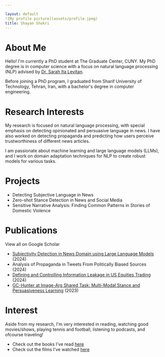 ```yaml
---

layout: default
![My profile picture](assets/profile.jpeg)
title: Shayan Shokri
---
```

# About Me
Hello! I'm currently a PhD student at The Graduate Center, CUNY. My PhD degree is in computer science with a focus on natural language 
processing (NLP) advised by [Dr. Sarah Ita Levitan](http://www.cs.columbia.edu/~sarahita/).

Before joining a PhD program, I graduated from Sharif University of Technology, Tehran, Iran, with a bachelor's degree in computer engineering.

# Research Interests

My research is focused on natural language processing, with special emphasis on detecting opinionated and persuasive language in news. I have also worked 
on detecting propaganda and predicting how users perceive trustworthiness of different news articles.

I am passionate about machine learning and large language models (LLMs), and I work on domain adaptation techniques for NLP to create robust models for 
various tasks.

# Projects

- Detecting Subjective Language in News
- Zero-shot Stance Detection in News and Social Media
- Sensitive Narrative Analysis: Finding Common Patterns in Stories of Domestic Violence

# Publications

View all on Google Scholar
- [Subjectivity Detection in News Domain using Large Language Models](https://aclanthology.org/2024.wassa-1.17.pdf) (2024)
- Analysis of Propaganda in Tweets From Politically Biased Sources (2024)
- [Defining and Controlling Information Leakage in US Equities Trading](https://petsymposium.org/popets/2024/popets-2024-0054.pdf) (2024)
- [GC-Hunter at Image-Arg Shared Task: Multi-Modal Stance and Persuasiveness Learning](https://aclanthology.org/2023.argmining-1.17.pdf) (2023)

# Interest
Aside from my research, I'm very interested in reading, watching good movies/shows, playing tennis and football, listening to podcasts, and ofcourse 
traveling!

- Check out the books I've read [here](https://www.goodreads.com/review/list/118658467?shelf=read)
- Check out the films I've watched [here](https://letterboxd.com/shayansh96/films/)
